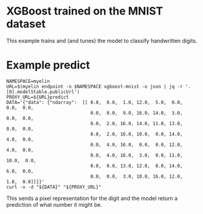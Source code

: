 # XGBoost trained on the MNIST dataset

This example trains and (and tunes) the model to classify handwritten digits.

# Example predict

```
NAMESPACE=myelin
URL=$(myelin endpoint -n $NAMESPACE xgboost-mnist -o json | jq -r '.[0].modelStable.publicUrl')
PROXY_URL=${URL}predict
DATA='{"data": {"ndarray":  [[ 0.0,  0.0,  1.0, 12.0,  5.0,  0.0,  0.0,  0.0,
                               0.0,  0.0,  9.0, 16.0, 14.0,  3.0,  0.0,  0.0,
                               0.0,  2.0, 16.0, 14.0, 11.0, 13.0,  0.0,  0.0,
                               0.0,  2.0, 16.0, 10.0,  0.0, 14.0,  4.0,  0.0,
                               0.0,  4.0, 16.0,  0.0,  0.0, 12.0,  4.0,  0.0,
                               0.0,  4.0, 16.0,  3.0,  0.0, 11.0, 10.0,  0.0,
                               0.0,  0.0, 13.0, 12.0,  8.0, 14.0,  6.0,  0.0,
                               0.0,  0.0,  3.0, 10.0, 16.0, 12.0,  1.0,  0.0]]}}'
curl -v -d "${DATA}" "${PROXY_URL}"
```

This sends a pixel representation for the digit and the model return a prediction of what number it might be.